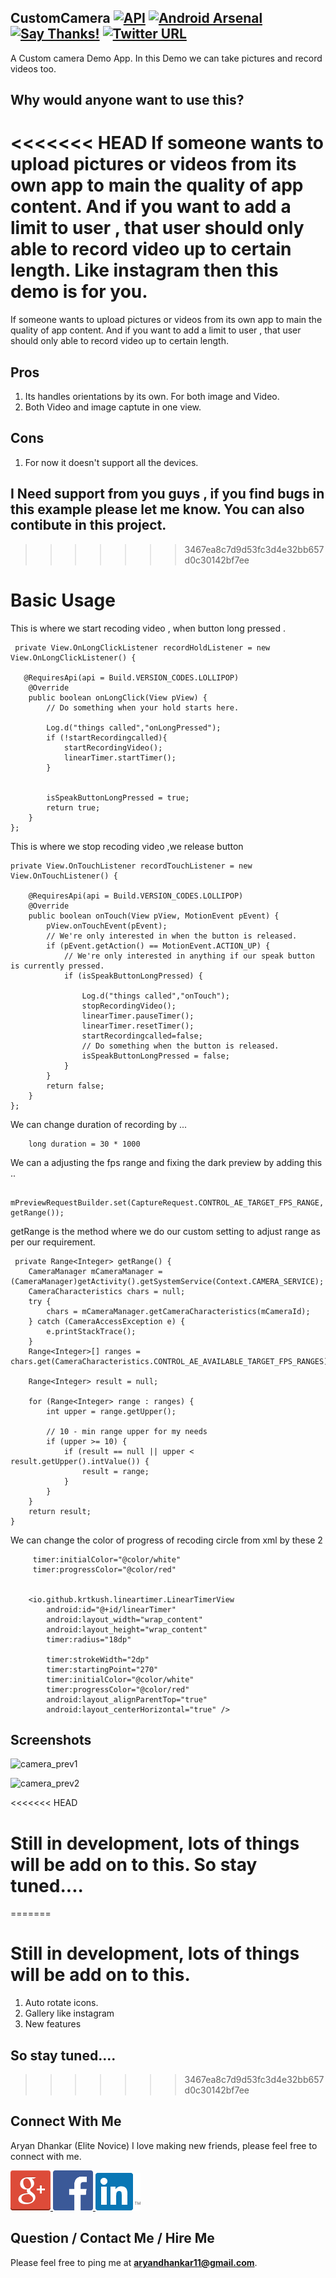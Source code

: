 ## CustomCamera [![API](https://img.shields.io/badge/API-15%2B-red.svg)](https://android-arsenal.com/api?level=15) [![Android Arsenal]( https://img.shields.io/badge/Android%20Arsenal-CustomCamera-green.svg?style=flat )]( https://android-arsenal.com/details/1/7064 ) [![Say Thanks!](https://img.shields.io/badge/Say%20Thanks-!-1EAEDB.svg)](https://saythanks.io/to/GitEliteNovice) [![Twitter URL](https://img.shields.io/twitter/url/https/twitter.com/fold_left.svg?style=social&label=Follow%20%40elite_novice)](https://twitter.com/elite_novice)


A Custom camera Demo App. In this Demo we can take pictures and record videos too.


## Why would anyone want to use this?
<<<<<<< HEAD
If someone wants to upload pictures or videos from its own app to main the quality of app content. And if you want to add a limit to user , that user should only able to record video up to certain length. Like instagram then this demo is for you.
=======
If someone wants to upload pictures or videos from its own app to main the quality of app content. And if you want to add a limit to user , that user should only able to record video up to certain length.



## Pros 
1. Its handles orientations by its own. For both image and Video.
2. Both Video and image captute in one view.

## Cons
1. For now it doesn't support all the devices.

## I Need support from you guys , if you find bugs in this example please let me know. You can also contibute in this project.
>>>>>>> 3467ea8c7d9d53fc3d4e32bb657d0c30142bf7ee

# Basic Usage

This is where we start recoding video , when button long pressed .
  
     private View.OnLongClickListener recordHoldListener = new View.OnLongClickListener() {

       @RequiresApi(api = Build.VERSION_CODES.LOLLIPOP)
        @Override
        public boolean onLongClick(View pView) {
            // Do something when your hold starts here.

            Log.d("things called","onLongPressed");
            if (!startRecordingcalled){
                startRecordingVideo();
                linearTimer.startTimer();
            }


            isSpeakButtonLongPressed = true;
            return true;
        }
    };
    
This is where we stop recoding video ,we release button 
    
    private View.OnTouchListener recordTouchListener = new View.OnTouchListener() {

        @RequiresApi(api = Build.VERSION_CODES.LOLLIPOP)
        @Override
        public boolean onTouch(View pView, MotionEvent pEvent) {
            pView.onTouchEvent(pEvent);
            // We're only interested in when the button is released.
            if (pEvent.getAction() == MotionEvent.ACTION_UP) {
                // We're only interested in anything if our speak button is currently pressed.
                if (isSpeakButtonLongPressed) {

                    Log.d("things called","onTouch");
                    stopRecordingVideo();
                    linearTimer.pauseTimer();
                    linearTimer.resetTimer();
                    startRecordingcalled=false;
                    // Do something when the button is released.
                    isSpeakButtonLongPressed = false;
                }
            }
            return false;
        }
    };
    
 We can change duration of recording by ...
        
        long duration = 30 * 1000
        
 We can a adjusting the fps range and fixing the dark preview by adding this ..
     
     mPreviewRequestBuilder.set(CaptureRequest.CONTROL_AE_TARGET_FPS_RANGE, getRange());
     
 getRange is the method where we do our custom setting to adjust range as per our requirement.
 
     private Range<Integer> getRange() {
        CameraManager mCameraManager = (CameraManager)getActivity().getSystemService(Context.CAMERA_SERVICE);
        CameraCharacteristics chars = null;
        try {
            chars = mCameraManager.getCameraCharacteristics(mCameraId);
        } catch (CameraAccessException e) {
            e.printStackTrace();
        }
        Range<Integer>[] ranges = chars.get(CameraCharacteristics.CONTROL_AE_AVAILABLE_TARGET_FPS_RANGES);

        Range<Integer> result = null;

        for (Range<Integer> range : ranges) {
            int upper = range.getUpper();

            // 10 - min range upper for my needs
            if (upper >= 10) {
                if (result == null || upper < result.getUpper().intValue()) {
                    result = range;
                }
            }
        }
        return result;
    }

 We can change the color of progress of recoding circle from xml by these 2 
            
         timer:initialColor="@color/white"
         timer:progressColor="@color/red"
            

        <io.github.krtkush.lineartimer.LinearTimerView
            android:id="@+id/linearTimer"
            android:layout_width="wrap_content"
            android:layout_height="wrap_content"
            timer:radius="18dp"

            timer:strokeWidth="2dp"
            timer:startingPoint="270"
            timer:initialColor="@color/white"
            timer:progressColor="@color/red"
            android:layout_alignParentTop="true"
            android:layout_centerHorizontal="true" />
            
## Screenshots
![camera_prev1](https://user-images.githubusercontent.com/15318984/43355909-b9f91cee-9283-11e8-9f86-a245b22d3df5.png)

![camera_prev2](https://user-images.githubusercontent.com/15318984/43355910-ba34d8b0-9283-11e8-987a-8e457c8878dd.png)

<<<<<<< HEAD
# Still in development, lots of things will be add on to this. So stay tuned.... 
=======
# Still in development, lots of things will be add on to this.
1. Auto rotate icons.
2. Gallery like instagram
3. New features
## So stay tuned.... 
>>>>>>> 3467ea8c7d9d53fc3d4e32bb657d0c30142bf7ee

Connect With Me
-----------

Aryan Dhankar (Elite Novice)
I love making new friends, please feel free to connect with me.

<a href="https://plus.google.com/u/0/+AryanDhankar">
  <img alt="Connect me on Google+" src="/art/gplus.png" />
</a>
<a href="https://www.facebook.com/aryan.dhankar.3">
  <img alt="Connect me on Facebook" src="/art/fb.png" width="64" height="64" />
</a>
<a href="https://www.linkedin.com/in/aryan-dhankar-961b50117/">
  <img alt="Connect me on LinkedIn" src="/art/linkedin.png" />
</a>


Question / Contact Me / Hire Me
---------------------
Please feel free to ping me at **aryandhankar11@gmail.com**.
